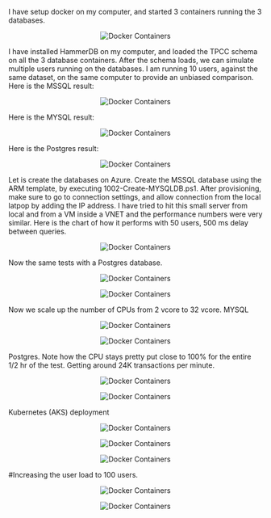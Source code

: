<p>
I have setup docker on my computer, and started 3 containers running the 3 databases. 
</p>
<p align="center">
  <img src="images/Docker_Running_DB_Containers.PNG" title="Docker Containers">
</p>
<p>
I have installed HammerDB on my computer, and loaded the TPCC schema on all the 3 database containers. After the schema loads, we can simulate multiple users running on the databases. I am running 10 users, against the same dataset, on the same computer to provide an unbiased comparison. 
Here is the MSSQL result:
</p>
<p align="center">
  <img src="images/MSSQL_Docker_TPM.PNG" title="Docker Containers">
</p>
Here is the MYSQL result:
<p align="center">
  <img src="images/MYSQL_Docker_TPM.PNG" title="Docker Containers">
</p>
Here is the Postgres result:
<p align="center">
  <img src="images/Postgres_Docker_TPM.PNG" title="Docker Containers">
</p>
<p>
Let is create the databases on Azure. Create the MSSQL database using the ARM template, by executing 1002-Create-MYSQLDB.ps1. After provisioning, make sure to go to connection settings, and allow connection from the local latpop by adding the IP address. I have tried to hit this small server from local and from a VM inside a VNET and the performance numbers were very similar. Here is the chart of how it performs with 50 users, 500 ms delay between queries.
</p> 
<p align="center">
  <img src="images/MYSQL_Azure_DB_From_Local.PNG" title="Docker Containers">
</p>
<p>
Now the same tests with a Postgres database.
</p>
<p align="center">
  <img src="images/Postgres_Azure_DB_From_AzureVM.PNG" title="Docker Containers">
</p>
<p align="center">
  <img src="images/Postgres_Monitor_Graph_2vcpu.PNG" title="Docker Containers">
</p>
<p>
Now we scale up the number of CPUs from 2 vcore to 32 vcore.
MYSQL
</p>
<p align="center">
  <img src="images/MYSQL_Azure_DB_From_Local_32vcpu.PNG" title="Docker Containers">
</p>
<p align="center">
  <img src="images/MYSQL_Monitor_Graph_32vcpu.PNG" title="Docker Containers">
</p>
<p>
Postgres. Note how the CPU stays pretty put close to 100% for the entire 1/2 hr of the test. 
Getting around 24K transactions per minute. 
</p>
<p align="center">
  <img src="images/Postgres_Azure_DB_From_Local_32vcore.PNG" title="Docker Containers">
</p>
<p align="center">
  <img src="images/Postgres_Monitor_Graph_32vcpu.PNG" title="Docker Containers">
</p>
<p>
Kubernetes (AKS) deployment
</p>  
<p align="center">
  <img src="images/AKS_cluster_postgres_deployment.png" title="Docker Containers">
</p>
<p align="center">
  <img src="images/AKS_cluster_postgres_pv.png" title="Docker Containers">
</p>
<p align="center">
  <img src="images/AKS_cluster_postgres_Loadtest.PNG" title="Docker Containers">
</p>
<p>
<p>
#Increasing the user load to 100 users.
</p>
</p>
<p align="center">
  <img src="images/AKS_cluster_postgres_Loadtest_100user.PNG" title="Docker Containers">
</p>
<p align="center">
  <img src="images/AKS_cluster_postgres_Stats1.PNG" title="Docker Containers">
</p>

